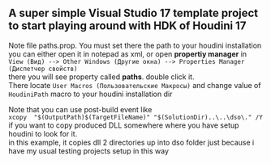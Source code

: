 ## A super simple Visual Studio 17 template project to start playing around with HDK of Houdini 17

Note file paths.prop. You must set there the path to your houdini installation  
you can either open it in notepad as xml, or open **propertiy manager** in  
`View (Вид) --> Other Windows (Другие окна) --> Properties Manager (Диспетчер свойств)`  
there you will see property called **paths**. double click it.  
There locate `User Macros (Пользовательские Макросы)` and change value of `HoudiniPath` macro to your houdini installation dir

Note that you can use post-build event like  
`xcopy  "$(OutputPath)$(TargetFileName)" "$(SolutionDir)..\..\dso\." /Y`  
if you want to copy produced DLL somewhere where you have setup houdini to look for it.  
in this example, it copies dll 2 directories up into dso folder just because i have my usual testing projects setup in this way

